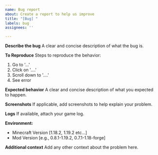 ```yaml
---
name: Bug report
about: Create a report to help us improve
title: "[Bug] "
labels: bug
assignees: ''

---
```


**Describe the bug**
A clear and concise description of what the bug is.

**To Reproduce**
Steps to reproduce the behavior:
1. Go to '...'
2. Click on '....'
3. Scroll down to '....'
4. See error

**Expected behavior**
A clear and concise description of what you expected to happen.

**Screenshots**
If applicable, add screenshots to help explain your problem.

**Logs**
If available, attach your game log.

**Environment:**
 - Minecraft Version [1.18.2, 1.19.2 etc...]
 - Mod Version [e.g., 0.8.1-1.19.2, 0.7.1-1.18-forge]

**Additional context**
Add any other context about the problem here.
